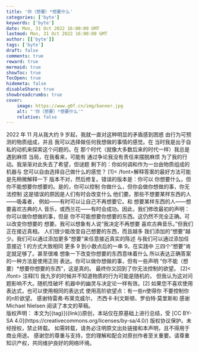 ```yaml
---
title: '你（想要）*想要什么'
categories: ['byte']
keywords: ['byte']
date: Mon, 31 Oct 2022 16:00:00 GMT
lastmod: Mon, 31 Oct 2022 16:00:00 GMT
author: [['byte']]
tags: ['byte']
draft: false 
comments: true
reward: true 
mermaid: true 
showToc: true 
TocOpen: true 
hidemeta: false 
disableShare: true 
showbreadcrumbs: true 
cover:
    image: https://www.g0f.cn/img/banner.jpg
    alt: "'你（想要）*想要什么'"
    relative: false
---
```


<div>
2022 年 11 月从我大约 9 岁起，我就一直对这种明显的矛盾感到困惑
由行为可预测的物质组成，并且
我可以选择做任何我想做的事情的感觉。在
当时我是出于自私的动机来探索这个问题的。在
那个时代（就像大多数后来的时代一样）我总是遇到麻烦
当局，在我看来，可能有
通过争论我没有责任来摆脱麻烦
为了我的行动。我渐渐对此失去了希望，但谜题
剩下的：你如何调和作为一台由物质组成的机器与
您可以自由选择自己做什么的感觉？
[1]&lt; /font&gt;解释答案的最好方法可能是先稍微解释一下
版本不对，然后修复。错误的版本是：你可以
你想要什么，但你不能想要你想要的。是的，你可以控制
你做什么，但你会做你想做的事，你无法控制
这是错误的原因是人们有时会改变什么
他们要。那些不想要某样东西的人——吸毒者，
例如——有时可以让自己不再想要它。和
想要某样东西的人——想要喜欢古典的人
音乐，或西兰花——有时会成功。因此，我们修改最初的声明：你可以做你想做的事，但是
你不可能想要你想要的东西。这仍然不完全正确。可以改变你想要的
想要。我可以想象有人说“我决定不再想要
喜欢古典音乐。”但我们正在接近真相。
人们很少能改变自己想要的东西，而且越多
我们添加的“想要”越少。我们可以通过添加更多“想要”来任意接近真实的陈述
与我们可以通过添加任意接近 1 的方式大致相同
更多 9 到小数点后的一串 9。在实践中
三四个“想要”肯定就足够了。甚至很难
想象一下改变你想要的东西意味着什么
所以表达正确答案的一种方法是使用正则
表达。你可以做你想做的事，但有一些声明
“你不能（想要）*想要你想要的东西”，这是真的。
最终你又回到了你无法控制的欲望。
[2]&lt; /font&gt;
注释[1]
我九岁的时候并不知道物质的行为可能是随机的，
但我认为这对问题影响不大。随机性破坏
机器中的幽灵与决定论一样有效。[2]
如果您不喜欢使用表达式，也可以使用相同的表达式
使用高阶欲望点：有一些n使得你
不要控制你的n阶欲望。
感谢特雷弗·布莱克威尔，
杰西卡·利文斯顿、罗伯特·莫里斯和
感谢 Michael Nielsen 阅读了本文的草稿。
</div>

<div>
版权声明：
本文为[{tag}]({link})原创，本站仅在原基础上进行总结，受 [CC BY-SA 4.0](https://creativecommons.org/licenses/by-sa/4.0/) 版权协议保护。未经授权，禁止转载。
如需转载，请务必注明原文出处链接和本声明，且不得用于商业用途。
感谢您的尊重与支持，您的理解和配合对原创作者至关重要。请尊重知识产权，共同维护良好的网络环境。
</div>

